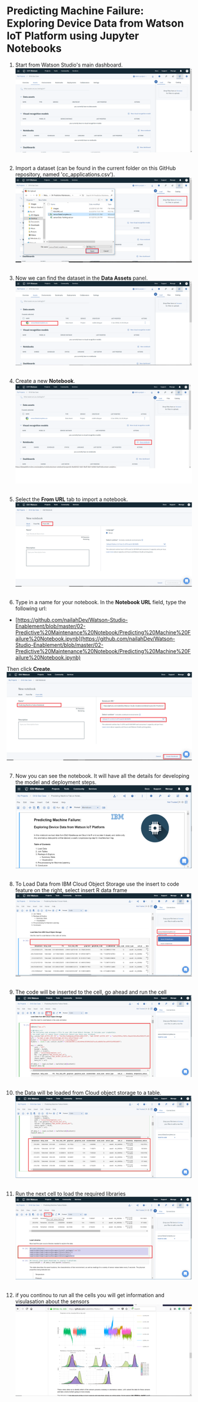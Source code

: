 # Predicting Machine Failure: Exploring Device Data from Watson IoT Platform using Jupyter Notebooks 

1. Start from Watson Studio's main dashboard.  
![1](https://github.com/nailahDev/Watson-Studio-Enablement/blob/master/02-Predictive%20Maintenance%20Notebook/Images/1.png)
<br></br>

2. Import a dataset (can be found in the current folder on this GitHub repository, named 'cc_applications.csv').  
![2](https://github.com/nailahDev/Watson-Studio-Enablement/blob/master/02-Predictive%20Maintenance%20Notebook/Images/2.png)
<br></br>

3. Now we can find the dataset in the **Data Assets** panel.  
![3](https://github.com/nailahDev/Watson-Studio-Enablement/blob/master/02-Predictive%20Maintenance%20Notebook/Images/3.png)
<br></br>

4. Create a new **Notebook**.  
![4](https://github.com/nailahDev/Watson-Studio-Enablement/blob/master/02-Predictive%20Maintenance%20Notebook/Images/4.png)
<br></br>

5. Select the **From URL** tab to import a notebook.  
![5](https://github.com/nailahDev/Watson-Studio-Enablement/blob/master/02-Predictive%20Maintenance%20Notebook/Images/5.png)
<br></br>

6. Type in a name for your notebook. In the **Notebook URL** field, type the following url:  
- [https://github.com/nailahDev/Watson-Studio-Enablement/blob/master/02-Predictive%20Maintenance%20Notebook/Predicting%20Machine%20Failure%20Notebook.ipynb](https://github.com/nailahDev/Watson-Studio-Enablement/blob/master/02-Predictive%20Maintenance%20Notebook/Predicting%20Machine%20Failure%20Notebook.ipynb)

Then click **Create**.  
![6](https://github.com/nailahDev/Watson-Studio-Enablement/blob/master/02-Predictive%20Maintenance%20Notebook/Images/6.png)
<br></br>

7. Now you can see the notebook. It will have all the details for developing the model and deployment steps.  
![7](https://github.com/nailahDev/Watson-Studio-Enablement/blob/master/02-Predictive%20Maintenance%20Notebook/Images/7.png)
<br></br>

8. To Load Data from IBM Cloud Object Storage use the insert to code feature on the right, select insert R data frame
![8](https://github.com/nailahDev/Watson-Studio-Enablement/blob/master/02-Predictive%20Maintenance%20Notebook/Images/8.png)
<br></br>

9. The code will be inserted to the cell, go ahead and run the cell  
![9](https://github.com/nailahDev/Watson-Studio-Enablement/blob/master/02-Predictive%20Maintenance%20Notebook/Images/9.png)
<br></br>

10. the Data will be loaded from Cloud object storage to a table.  
![10](https://github.com/nailahDev/Watson-Studio-Enablement/blob/master/02-Predictive%20Maintenance%20Notebook/Images/10.png)
<br></br>

11. Run the next cell to load the required libraries  
![11](https://github.com/nailahDev/Watson-Studio-Enablement/blob/master/02-Predictive%20Maintenance%20Notebook/Images/11.png)
<br></br>

12. if you continou to run all the cells you will get information and visulasation about the sensors 
![12](https://github.com/nailahDev/Watson-Studio-Enablement/blob/master/02-Predictive%20Maintenance%20Notebook/Images/13.png)
<br></br>
